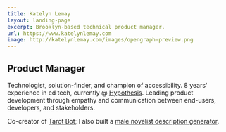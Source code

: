 ```yaml
---
title: Katelyn Lemay
layout: landing-page
excerpt: Brooklyn-based technical product manager.
url: https://www.katelynlemay.com
image: http://katelynlemay.com/images/opengraph-preview.png
---
```

## Product Manager
Technologist, solution-finder, and champion of accessibility. 8 years' experience in ed tech, currently @ [Hypothesis](https://web.hypothes.is/). Leading product development through empathy and communication between end-users, developers, and stakeholders.

Co-creator of [Tarot Bot](https://heuristictarot.com/tarotbot); I also built a [male novelist description generator](https://www.katelynlemay.com/male-novelist).
